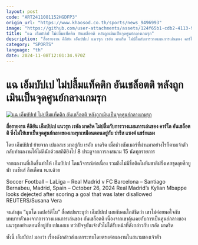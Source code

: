 ```yaml
---
layout: post
code: "ART2411081152HGDFP3"
origin_url: "https://www.khaosod.co.th/sports/news_9496993"
image: "https://github.com/user-attachments/assets/124f65b1-cdb2-4113-9998-978791144b78"
title: "แฉ เอ็มบัปเป ไม่ปลื้มแท็คติก อันเชล็อตติ หลังถูกเมินเป็นจุดศูนย์กลางเกมรุก"
description: "สื่อรายงาน คีลิยัน เอ็มบัปเป แนวรุก เรอัล มาดริด ไม่ปลื้มกับการวางแผนการเล่นของ คาร์โล อันเชล็อตติ ซึ่งไม่ให้เขาเป็นจุดศูนย์กลางของเกมรุกเหมือนตอนอยู่กับ ปารีส แซงต์ แชร์กแมง"
category: "SPORTS"
language: "th"
date: 2024-11-08T12:01:34.970Z
---
```


# แฉ เอ็มบัปเป ไม่ปลื้มแท็คติก อันเชล็อตติ หลังถูกเมินเป็นจุดศูนย์กลางเกมรุก

[![แฉ เอ็มบัปเป ไม่ปลื้มแท็คติก อันเชล็อตติ หลังถูกเมินเป็นจุดศูนย์กลางเกมรุก](https://www.khaosod.co.th/wpapp/uploads/2024/11/mbappe-ancelotti-8844.jpg "แฉ เอ็มบัปเป ไม่ปลื้มแท็คติก อันเชล็อตติ หลังถูกเมินเป็นจุดศูนย์กลางเกมรุก")](https://www.khaosod.co.th/wpapp/uploads/2024/11/mbappe-ancelotti-8844.jpg)

**สื่อรายงาน คีลิยัน เอ็มบัปเป แนวรุก เรอัล มาดริด ไม่ปลื้มกับการวางแผนการเล่นของ คาร์โล อันเชล็อตติ ซึ่งไม่ให้เขาเป็นจุดศูนย์กลางของเกมรุกเหมือนตอนอยู่กับ ปารีส แซงต์ แชร์กแมง**

โดย เอ็มบัปเป ย้ายจาก เปแอสเช มาอยู่กับ เรอัล มาดริด เมื่อช่วงซัมเมอร์ที่ผ่านมาอย่างไรก็ตามเจ้าตัวกลับทำผลงานได้ไม่ดีนักด้วยสถิติยิงไป 8 ประตูจากการลงสนาม 15 นัดทุกรายการ

จากผลงานที่เกิดขึ้นทำให้ เอ็มบัปเป โดนวิจารณ์ต่อเนื่อง รวมถึงไม่มีชื่อติดโผทีมชาติฝรั่งเศสชุดลุยศึกยูฟ่า เนชันส์ ลีกเดือน พ.ย.ด้วย

Soccer Football – LaLiga – Real Madrid v FC Barcelona – Santiago Bernabeu, Madrid, Spain – October 26, 2024 Real Madrid’s Kylian Mbappe looks dejected after scoring a goal that was later disallowed REUTERS/Susana Vera



จนล่าสุด “มุนโด เดปอร์ติโบ” สื่อสเปนระบุว่า เอ็มบัปเป เผยกับคนใกล้ชิดว่า เขาไม่ค่อยพอใจกับบทบาทตัวเองจากการวางแผนการเล่นของ อันเชล็อตติ เนื่องจากเขาคุ้นเคยกับการเป็นศูนย์กลางของแนวรุกอย่างตอนที่อยู่กับ เปแอสเช ทว่าปัจจุบันเจ้าตัวไม่ได้รับหน้าที่ดังกล่าวกับ เรอัล มาดริด

ทั้งนี้ เอ็มบัปเป มองว่า เรื่องดังกล่าวส่งผลกระทบโดยตรงต่อผลงานในสนามของเจ้าตัว